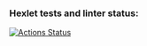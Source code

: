 ### Hexlet tests and linter status:
[![Actions Status](https://github.com/AnastasiaKv/layout-designer-project-lvl1/workflows/hexlet-check/badge.svg)](https://github.com/AnastasiaKv/layout-designer-project-lvl1/actions)